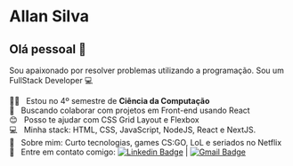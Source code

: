 # Allan Silva

## Olá pessoal 👋
Sou apaixonado por resolver problemas utilizando a programação.
Sou um FullStack Developer :computer:

 👨‍🎓  &nbsp; Estou no 4º semestre de **Ciência da Computação**
 <br/> :purple_heart: &nbsp; Buscando colaborar com projetos em Front-end usando React
 <br/> :blush: &nbsp; Posso te ajudar com CSS Grid Layout e Flexbox
 <br/> :computer: &nbsp; Minha stack: HTML, CSS, JavaScript, NodeJS, React e NextJS.
 <br/> 💬  &nbsp; Sobre mim: Curto tecnologias, games CS:GO, LoL e seriados no Netflix
 <br/> :email: &nbsp; Entre em contato comigo: [![Linkedin Badge](https://img.shields.io/badge/-allanlimass-blue?style=flat-square&logo=Linkedin&logoColor=white&link=https://www.linkedin.com/in/allanlimass/)](https://www.linkedin.com/in/allanlimass/) 
| 
[![Gmail Badge](https://img.shields.io/badge/-allanlimass-c14438?style=flat-square&logo=Gmail&logoColor=white&link=mailto:allan.interlock@gmail.com)](mailto:allan.interlock@gmail.com)
